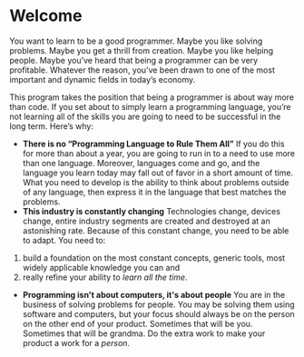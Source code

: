 # Welcome

You want to learn to be a good programmer. Maybe you like solving problems. Maybe you get a thrill from creation. Maybe you like helping people. Maybe you’ve heard that being a programmer can be very profitable. Whatever the reason, you’ve been drawn to one of the most important and dynamic fields in today’s economy.

This program takes the position that being a programmer is about way more than code. If you set about to simply learn a programming language, you’re not learning all of the skills you are going to need to be successful in the long term. Here’s why:

* __There is no “Programming Language to Rule Them All”__ If you do this for more than about a year, you are going to run in to a need to use more than one language. Moreover, languages come and go, and the language you learn today may fall out of favor in a short amount of time. What you need to develop is the ability to think about problems outside of any language, then express it in the language that best matches the problems.
* __This industry is constantly changing__ Technologies change, devices change, entire industry segments are created and destroyed at an astonishing rate. Because of this constant change, you need to be able to adapt. You need to:
 1. build a foundation on the most constant concepts, generic tools, most widely applicable knowledge you can and
 1. really refine your ability to *learn all the time*.
* __Programming isn't about computers, it's about people__ You are in the business of solving problems for people. You may be solving them using software and computers, but your focus should always be on the person on the other end of your product. Sometimes that will be you. Sometimes that will be grandma. Do the extra work to make your product a work for a *person*.

